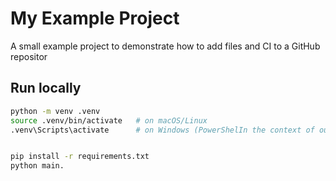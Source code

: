 # My Example Project

A small example project to demonstrate how to add files and CI to a GitHub repositor
## Run locally

```bash
python -m venv .venv
source .venv/bin/activate   # on macOS/Linux
.venv\Scripts\activate      # on Windows (PowerShelIn the context of our previous conversations, we've touched on various aspects of AI, from formalizing understanding in AGI to the potential of quantum computing in altering the computational complexity landscape of deep learning optimization. Each of these topics contributes to the broader conversation about the capabilities and limitations of AI systems and their potential relationship with consciousness.


pip install -r requirements.txt
python main.
